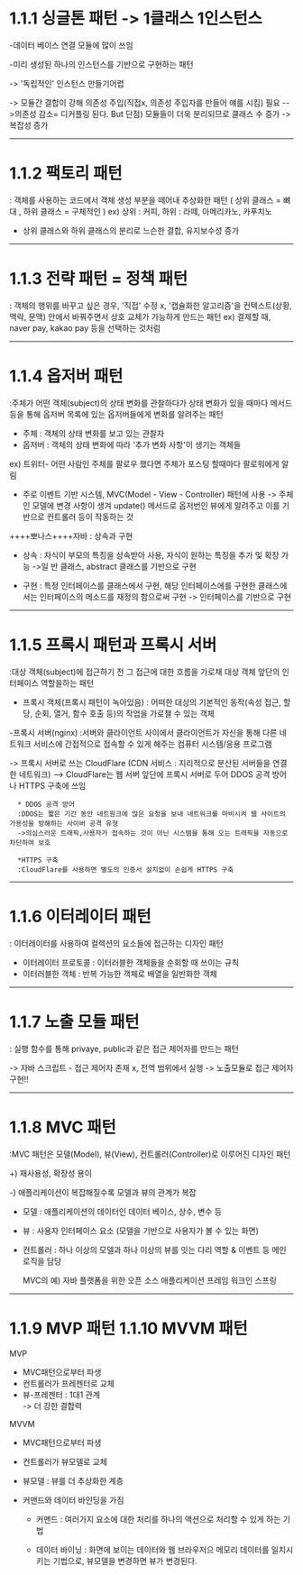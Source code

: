 # 1.1.1 싱글톤 패턴 -> 1클래스 1인스턴스
-데이터 베이스 연결 모듈에 많이 쓰임

-미리 생성된 하나의 인스턴스를 기반으로 구현하는 패턴

  -> '독립적인' 인스턴스 만들기어렵
  
  -> 모듈간 결합이 강해 의존성 주입(직접x, 의존성 주입자를 만들어 얘를 시킴) 필요
      -->의존성 감소= 디커플링 된다. But 단점) 모듈들이 더욱 분리되므로 클래스 수 증가 -> 복잡성 증가

---
# 1.1.2 팩토리 패턴
: 객체를 사용하는 코드에서 객체 생성 부분을 떼어내 추상화한 패턴 ( 상위 클래스 = 뼈대 , 하위 클래스 = 구체적인 )
 ex) 상위 : 커피,  하위 : 라떼, 아메리카노, 카푸치노

- 상위 클래스와 하위 클래스의 분리로 느슨한 결합, 유지보수성 증가

---
# 1.1.3 전략 패턴 = 정책 패턴
: 객체의 행위를 바꾸고 싶은 경우, '직접' 수정 x, '캡슐화한 알고리즘'을 컨텍스트(상황, 맥락, 문맥) 안에서 바꿔주면서 상호 교체가 가능하게 만드는 패턴
ex) 결제할 때, naver pay, kakao pay 등을 선택하는 것처럼

---
# 1.1.4 옵저버 패턴
:주체가 어떤 객체(subject)의 상태 변화를 관찰하다가 상태 변화가 있을 때마다 메서드 등을 통해 옵저버 목록에 있는 옵저버들에게 변화를 알려주는 패턴
- 주체 : 객체의 상태 변화를 보고 있는 관찰자
- 옵저버 : 객체의 상태 변화에 따라 '추가 변화 사항'이 생기는 객체들

 ex) 트위터- 어떤 사람인 주체를 팔로우 했다면 주체가 포스팅 할때마다 팔로워에게 알림

 - 주로 이벤트 기반 시스템, MVC(Model - View - Controller) 패턴에 사용
     -> 주체인 모델에 변경 사항이 생겨 update() 메서드로 옵저번인 뷰에게 알려주고 이를 기반으로 컨트롤러 등이 작동하는 것


++++뽀나스++++자바 : 상속과 구현
- 상속 : 자식이 부모의 특징을 상속받아 사용, 자식이 원하는 특징을 추가 및 확장 가능
        ->일 반 클래스, abstract 클래스를 기반으로 구현
  
- 구현 : 특정 인터페이스를 클래스에서 구현, 해당 인터페이스에를 구현한 클래스에서는 인터페이스의 메소드를 재정의 함으로써 구현
        -> 인터페이스를 기반으로 구현

---
# 1.1.5 프록시 패턴과 프록시 서버
:대상 객체(subject)에 접근하기 전 그 접근에 대한 흐름을 가로채 대상 객체 앞단의 인터페이스 역할을하는 패턴

- 프록시 객체(프록시 패턴이 녹아있음)
  : 어떠한 대상의 기본적인 동작(속성 접근, 할당, 순회, 열거, 함수 호출 등)의 작업을 가로챌 수 있는 객체

-프록시 서버(nginx) 
  :서버와 클라이언트 사이에서 클라이언트가 자신을 통해 다른 네트워크 서비스에 간접적으로 접속할 수 있게 해주는 컴퓨터 시스템/응용 프로그램

  -> 프록시 서버로 쓰는 CloudFlare (CDN 서비스 : 지리적으로 분산된 서버들을 연결한 네트워크)
      --> CloudFlare는 웹 서버 앞단에 프록시 서버로 두어 DDOS 공격 방어나 HTTPS 구축에 쓰임

      * DDOS 공격 방어
      :DDOS는 짧은 기간 동안 네트원크에 많은 요청을 보내 네트워크를 마비시켜 웹 사이트의 가용성을 방해하는 사이버 공격 유형
      ->의심스러운 트래픽,사용자가 접속하는 것이 아닌 시스템을 통해 오는 트래픽을 자동으로 차단하여 보호

      *HTTPS 구축
      :CloudFlare를 사용하면 별도의 인증서 설치없이 손쉽게 HTTPS 구축

---
# 1.1.6 이터레이터 패턴
: 이터레이터를 사용하여 컬렉션의 요소들에 접근하는 디자인 패턴

* 이터레이터 프로토콜
  : 이터러블한 객체들을 순회할 때 쓰이는 규칙
* 이터러블한 객체
  : 반복 가능한 객체로 배열을 일반화한 객체

---
# 1.1.7 노출 모듈 패턴
: 실행 함수를 통해 privaye, public과 같은 접근 제어자를 만드는 패턴

-> 자바 스크립트 - 접근 제어자 존재 x, 전역 범위에서 실행
    -> 노출모듈로 접근 제어자 구현!!

---
# 1.1.8 MVC 패턴
:MVC 패턴은 모델(Model), 뷰(View), 컨트롤러(Controller)로 이루어진 디자인 패턴

+) 재사용성, 확장성 용이

-) 애플리케이션이 복잡해질수록 모델과 뷰의 관계가 복잡

* 모델 : 애플리케이션의 데이터인 데이터 베이스, 상수, 변수 등

* 뷰 : 사용자 인터페이스 요소 (모델을 기반으로 사용자가 볼 수 있는 화면)

* 컨트롤러 : 하나 이상의 모델과 하나 이상의 뷰를 잇는 다리 역할
            & 이벤트 등 메인 로직을 담당

  MVC의 예) 자바 플랫폼을 위한 오픈 소스 애플리케이션 프레임 워크인 스프링

----
# 1.1.9 MVP 패턴   1.1.10 MVVM 패턴

  MVP                           
  - MVC패턴으로부터 파생           
  - 컨트롤러가 프레젠터로 교체      
  - 뷰-프레젠터 : 1대1 관계       
      -> 더 강한 결합력            
    
  MVVM
  - MVC패턴으로부터 파생
  - 컨트롤러가 뷰모델로 교체
  - 뷰모델 : 뷰를 더 추상화한 계층
  - 커맨드와 데이터 바인딩을 가짐

    * 커맨드
      : 여러가지 요소에 대한 처리를 하나의 액션으로 처리할 수 있게 하는 기법

    * 데이터 바이닝
      : 화면에 보이는 데이터와 웹 브라우저으 메모리 데이터를 일치시키는 기법으로,
        뷰모델을 변경하면 뷰가 변경된다.






